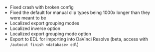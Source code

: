- Fixed crash with broken config
- Fixed the default for manual clip types being 1000x longer than they were meant to be
- Localized export grouping modes
- Localized inverse option
- Localized export grouping mode option
- Export to EDL for importing into DaVinci Resolve (beta, access with `/autocut finish <database> edl`)